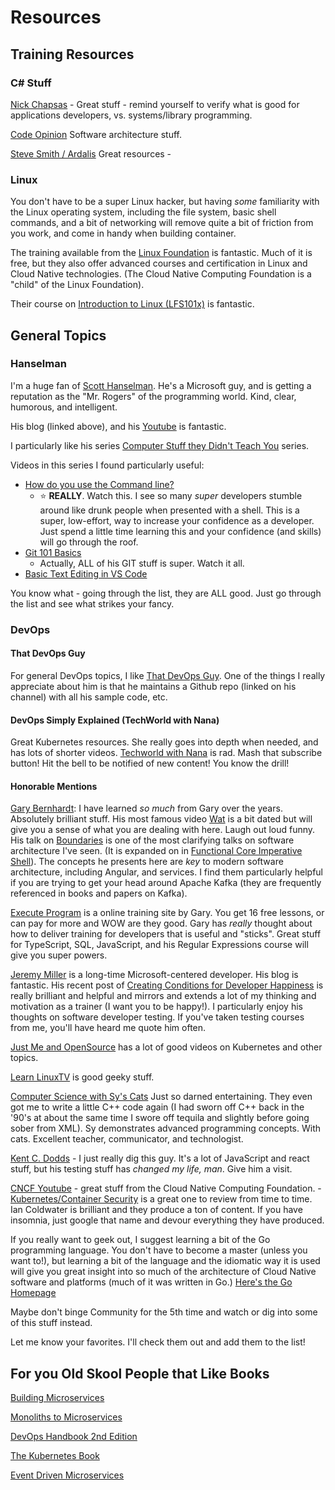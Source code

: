 # Resources

## Training Resources

### C# Stuff

[Nick Chapsas](https://www.youtube.com/@nickchapsas) - Great stuff - remind yourself to verify what is good for applications developers, vs. systems/library programming.

[Code Opinion](https://www.youtube.com/@CodeOpinion) Software architecture stuff.

[Steve Smith / Ardalis](https://ardalis.com/) Great resources - 

### Linux

You don't have to be a super Linux hacker, but having *some* familiarity with the Linux operating system, including the file system, basic shell commands, and a bit of networking will remove quite a bit of friction from you work, and come in handy when building container.

The training available from the [Linux Foundation](https://training.linuxfoundation.org) is fantastic. Much of it is free, but they also offer advanced courses and certification in Linux and Cloud Native technologies. (The Cloud Native Computing Foundation is a "child" of the Linux Foundation).

Their course on [Introduction to Linux (LFS101x)](https://training.linuxfoundation.org/training/introduction-to-linux/) is fantastic.

## General Topics

### Hanselman

I'm a huge fan of [Scott Hanselman](https://www.hanselman.com/). He's a Microsoft guy, and is getting a reputation as the "Mr. Rogers" of the programming world. Kind, clear, humorous, and intelligent. 

His blog (linked above), and his [Youtube](https://www.youtube.com/channel/UCL-fHOdarou-CR2XUmK48Og) is fantastic.

I particularly like his series [Computer Stuff they Didn't Teach You](https://www.youtube.com/playlist?list=PL0M0zPgJ3HSesuPIObeUVQNbKqlw5U2Vr) series. 

Videos in this series I found particularly useful:

- [How do you use the Command line?](https://www.youtube.com/watch?v=QKBcHuA3VJE&list=PL0M0zPgJ3HSesuPIObeUVQNbKqlw5U2Vr&index=13)
    - ⭐ **REALLY**. Watch this. I see so many *super* developers stumble around like drunk people when presented with a shell. This is a super, low-effort, way to increase your confidence as a developer. Just spend a little time learning this and your confidence (and skills) will go through the roof.
- [Git 101 Basics](https://www.youtube.com/watch?v=WBg9mlpzEYU&list=PL0M0zPgJ3HSesuPIObeUVQNbKqlw5U2Vr&index=4&t=854s)
    - Actually, ALL of his GIT stuff is super. Watch it all.
- [Basic Text Editing in VS Code](https://www.youtube.com/watch?v=gSMyLMZYjz8&list=PL0M0zPgJ3HSesuPIObeUVQNbKqlw5U2Vr&index=3&t=727s)


You know what - going through the list, they are ALL good. Just go through the list and see what strikes your fancy. 

### DevOps

#### That DevOps Guy
For general DevOps topics, I like [That DevOps Guy](https://www.youtube.com/c/MarcelDempers). One of the things I really appreciate about him is that he maintains a Github repo (linked on his channel) with all his sample code, etc. 

#### DevOps Simply Explained (TechWorld with Nana)

Great Kubernetes resources. She really goes into depth when needed, and has lots of shorter videos. [Techworld with Nana](https://www.youtube.com/c/TechWorldwithNana) is rad. Mash that subscribe button! Hit the bell to be notified of new content! You know the drill!

#### Honorable Mentions

[Gary Bernhardt](https://www.destroyallsoftware.com/screencasts): I have learned *so much* from Gary over the years. Absolutely brilliant stuff.  His most famous video [Wat](https://www.destroyallsoftware.com/talks/wat) is a bit dated but will give you a sense of what you are dealing with here. Laugh out loud funny. His talk on [Boundaries](https://www.destroyallsoftware.com/talks/boundaries) is one of the most clarifying talks on software architecture I've seen. (It is expanded on in [Functional Core Imperative Shell](https://www.destroyallsoftware.com/screencasts/catalog/functional-core-imperative-shell)). The concepts he presents here are *key* to modern software architecture, including Angular, and services. I find them particularly helpful if you are trying to get your head around Apache Kafka (they are frequently referenced in books and papers on Kafka).  

[Execute Program](https://www.executeprogram.com/) is a online training site by Gary. You get 16 free lessons, or can pay for more and WOW are they good. Gary has *really* thought about how to deliver training for developers that is useful and "sticks". Great stuff for TypeScript, SQL, JavaScript, and his Regular Expressions course will give you super powers.

[Jeremy Miller](https://jeremydmiller.com/) is a long-time Microsoft-centered developer. His blog is fantastic. His recent post of [Creating Conditions for Developer Happiness](https://jeremydmiller.com/2022/01/27/creating-the-conditions-for-developer-happiness/) is really brilliant and helpful and mirrors and extends a lot of my thinking and motivation as a trainer (I want you to be happy!). I particularly enjoy his thoughts on software developer testing. If you've taken testing courses from me, you'll have heard me quote him often.

[Just Me and OpenSource](https://www.youtube.com/c/wenkatn-justmeandopensource) has a lot of good videos on Kubernetes and other topics.

[Learn LinuxTV](https://www.youtube.com/c/LearnLinuxtv) is good geeky stuff.

[Computer Science with Sy's Cats](https://www.youtube.com/c/SyBrandPlusCats) Just so darned entertaining. They even got me to write a little C++ code again (I had sworn off C++ back in the '90's at about the same time I swore off tequila and slightly before going sober from XML). Sy demonstrates advanced programming concepts. With cats. Excellent teacher, communicator, and technologist.

[Kent C. Dodds](https://kentcdodds.com/) - I just really dig this guy. It's a lot of JavaScript and react stuff, but his testing stuff has *changed my life, man*. Give him a visit.

[CNCF Youtube](https://www.youtube.com/c/cloudnativefdn) - great stuff from the Cloud Native Computing Foundation.
    - [Kubernetes/Container Security](https://www.youtube.com/watch?v=vuaoVUD-TJU) is a great one to review from time to time. Ian Coldwater is brilliant and they produce a ton of content. If you have insomnia, just google that name and devour everything they have produced.


If you really want to geek out, I suggest learning a bit of the Go programming language. You don't have to become a master (unless you want to!), but learning a bit of the language and the idiomatic way it is used will give you great insight into so much of the architecture of Cloud Native software and platforms (much of it was written in Go.) [Here's the Go Homepage](https://go.dev/)

Maybe don't binge Community for the 5th time and watch or dig into some of this stuff instead. 

Let me know your favorites. I'll check them out and add them to the list!

## For you Old Skool People that Like Books

[Building Microservices](https://www.amazon.com/Building-Microservices-Designing-Fine-Grained-Systems/dp/1492034029/ref=sr_1_3?keywords=sam+newman&qid=1652382781&sprefix=sam+newman%2Caps%2C415&sr=8-3)

[Monoliths to Microservices](https://www.amazon.com/Monolith-Microservices-Evolutionary-Patterns-Transform/dp/1492047848/ref=sr_1_4?keywords=sam+newman&qid=1652382822&sprefix=sam+newman%2Caps%2C415&sr=8-4)

[DevOps Handbook 2nd Edition](https://www.amazon.com/DevOps-Handbook-World-Class-Reliability-Organizations/dp/1950508404/ref=sr_1_1?crid=20ZPPQCKEL2RI&keywords=devops+handbook+2nd+edition&qid=1652382876&sprefix=devops+hand%2Caps%2C62&sr=8-1)

[The Kubernetes Book](https://www.amazon.com/Kubernetes-Book-Version-November-2018-ebook/dp/B072TS9ZQZ/ref=sr_1_1?crid=WQQSAWRPF9JS&keywords=the+kubernetes+book&qid=1652382906&sprefix=the+kubernetes+book%2Caps%2C60&sr=8-1)

[Event Driven Microservices](https://www.amazon.com/Building-Event-Driven-Microservices-Leveraging-Organizational/dp/1492057894/ref=sr_1_1?keywords=event+driven+microservices&qid=1652382937&sprefix=event+driven+%2Caps%2C52&sr=8-1)
